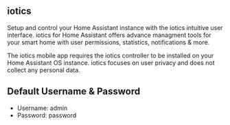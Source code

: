 ## iotics

Setup and control your Home Assistant instance with the iotics intuitive user interface. iotics for Home Assistant offers advance managment tools for your smart home with user permissions, statistics, notifications & more.

The iotics mobile app requires the iotics controller to be installed on your Home Assistant OS instance. iotics focuses on user privacy and does not collect any personal data.


## Default Username & Password
- Username: admin
- Password: password
